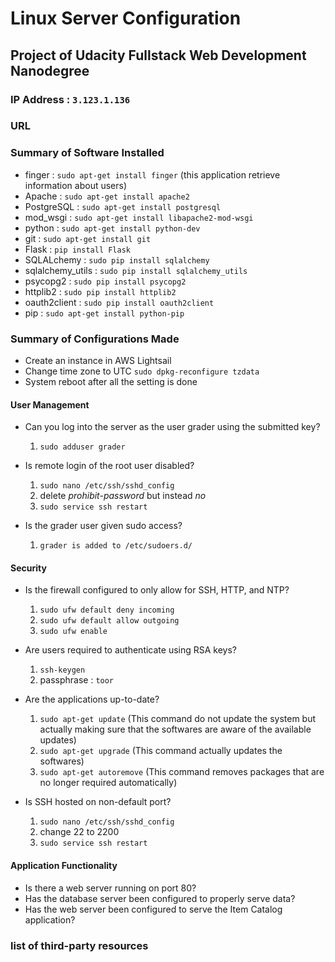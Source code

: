 
# Linux Server Configuration
## Project of Udacity Fullstack Web Development Nanodegree

### IP Address : `3.123.1.136`

### URL


### Summary of Software Installed
- finger : `sudo apt-get install finger` (this application retrieve information about users)
- Apache : `sudo apt-get install apache2`
- PostgreSQL : `sudo apt-get install postgresql`
- mod_wsgi : `sudo apt-get install libapache2-mod-wsgi`
- python : `sudo apt-get install python-dev`
- git : `sudo apt-get install git`
- Flask : `pip install Flask`
- SQLALchemy : `sudo pip install sqlalchemy`
- sqlalchemy_utils : `sudo pip install sqlalchemy_utils`
- psycopg2 : `sudo pip install psycopg2`
- httplib2 : `sudo pip install httplib2`
- oauth2client : `sudo pip install oauth2client`
- pip : `sudo apt-get install python-pip`



### Summary of Configurations Made
- Create an instance in AWS Lightsail
- Change time zone to UTC `sudo dpkg-reconfigure tzdata`
- System reboot after all the setting is done


#### User Management
- Can you log into the server as the user grader using the submitted key?
  1. `sudo adduser grader`

- Is remote login of the root user disabled?
  1. `sudo nano /etc/ssh/sshd_config`
  2. delete _prohibit-password_  but instead *no*
  3. `sudo service ssh restart`

- Is the grader user given sudo access?
  1. `grader is added to /etc/sudoers.d/`

#### Security
- Is the firewall configured to only allow for SSH, HTTP, and NTP?
  1. `sudo ufw default deny incoming`
  2. `sudo ufw default allow outgoing`
  3. `sudo ufw enable`

- Are users required to authenticate using RSA keys?
  1. `ssh-keygen`
  2. passphrase : `toor`

- Are the applications up-to-date?
  1. `sudo apt-get update` (This command do not update the system but actually making sure that the softwares are aware of the available updates)
  2. `sudo apt-get upgrade` (This command actually updates the softwares)
  3. `sudo apt-get autoremove` (This command removes packages that are no longer required automatically)

- Is SSH hosted on non-default port?
  1. `sudo nano /etc/ssh/sshd_config`
  2. change 22 to 2200
  3. `sudo service ssh restart`

#### Application Functionality
- Is there a web server running on port 80?
- Has the database server been configured to properly serve data?
- Has the web server been configured to serve the Item Catalog application?

### list of third-party resources
